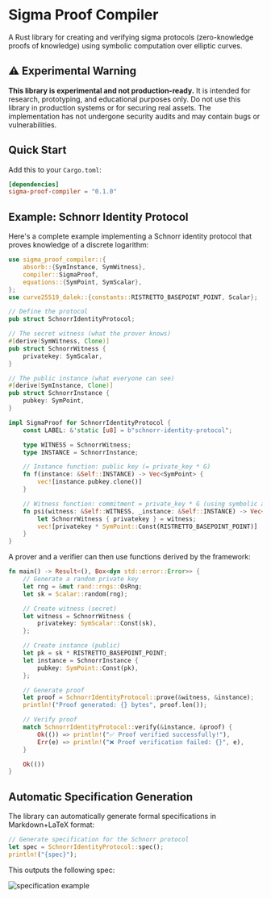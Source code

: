 # Sigma Proof Compiler

A Rust library for creating and verifying sigma protocols (zero-knowledge proofs of knowledge) using symbolic computation over elliptic curves.

## ⚠️ Experimental Warning

**This library is experimental and not production-ready.** It is intended for research, prototyping, and educational purposes only. Do not use this library in production systems or for securing real assets. The implementation has not undergone security audits and may contain bugs or vulnerabilities.

## Quick Start

Add this to your `Cargo.toml`:

```toml
[dependencies]
sigma-proof-compiler = "0.1.0"
```

## Example: Schnorr Identity Protocol

Here's a complete example implementing a Schnorr identity protocol that proves knowledge of a discrete logarithm:

```rust
use sigma_proof_compiler::{
    absorb::{SymInstance, SymWitness},
    compiler::SigmaProof,
    equations::{SymPoint, SymScalar},
};
use curve25519_dalek::{constants::RISTRETTO_BASEPOINT_POINT, Scalar};

// Define the protocol
pub struct SchnorrIdentityProtocol;

// The secret witness (what the prover knows)
#[derive(SymWitness, Clone)]
pub struct SchnorrWitness {
    privatekey: SymScalar,
}

// The public instance (what everyone can see)
#[derive(SymInstance, Clone)]
pub struct SchnorrInstance {
    pubkey: SymPoint,
}

impl SigmaProof for SchnorrIdentityProtocol {
    const LABEL: &'static [u8] = b"schnorr-identity-protocol";

    type WITNESS = SchnorrWitness;
    type INSTANCE = SchnorrInstance;

    // Instance function: public key (= private_key * G)
    fn f(instance: &Self::INSTANCE) -> Vec<SymPoint> {
        vec![instance.pubkey.clone()]
    }

    // Witness function: commitment = private_key * G (using symbolic arithmetic)
    fn psi(witness: &Self::WITNESS, _instance: &Self::INSTANCE) -> Vec<SymPoint> {
        let SchnorrWitness { privatekey } = witness;
        vec![privatekey * SymPoint::Const(RISTRETTO_BASEPOINT_POINT)]
    }
}
```

A prover and a verifier can then use functions derived by the framework:

```rust
fn main() -> Result<(), Box<dyn std::error::Error>> {
    // Generate a random private key
    let rng = &mut rand::rngs::OsRng;
    let sk = Scalar::random(rng);

    // Create witness (secret)
    let witness = SchnorrWitness {
        privatekey: SymScalar::Const(sk),
    };

    // Create instance (public)
    let pk = sk * RISTRETTO_BASEPOINT_POINT;
    let instance = SchnorrInstance {
        pubkey: SymPoint::Const(pk),
    };

    // Generate proof
    let proof = SchnorrIdentityProtocol::prove(&witness, &instance);
    println!("Proof generated: {} bytes", proof.len());

    // Verify proof
    match SchnorrIdentityProtocol::verify(&instance, &proof) {
        Ok(()) => println!("✅ Proof verified successfully!"),
        Err(e) => println!("❌ Proof verification failed: {}", e),
    }

    Ok(())
}
```

## Automatic Specification Generation

The library can automatically generate formal specifications in Markdown+LaTeX format:

```rust
// Generate specification for the Schnorr protocol
let spec = SchnorrIdentityProtocol::spec();
println!("{spec}");
```

This outputs the following spec:

![specification example](https://github.com/user-attachments/assets/558ec655-f2da-42f7-94ca-01d8eacc9b40)

